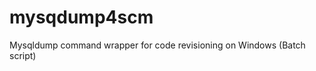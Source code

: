 mysqdump4scm
============

Mysqldump command wrapper for code revisioning on Windows (Batch script)

